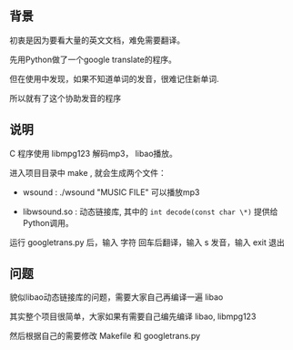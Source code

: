 ## 背景 ##

初衷是因为要看大量的英文文档，难免需要翻译。

先用Python做了一个google translate的程序。

但在使用中发现，如果不知道单词的发音，很难记住新单词.

所以就有了这个协助发音的程序

## 说明 ##

C 程序使用 libmpg123 解码mp3， libao播放。

进入项目目录中 make , 就会生成两个文件：

* wsound :  ./wsound "MUSIC FILE" 可以播放mp3

* libwsound.so :  动态链接库, 其中的 `int decode(const char \*)` 提供给Python调用。

运行 googletrans.py 后，输入 字符 回车后翻译，输入 s 发音，输入 exit 退出

## 问题 ##

貌似libao动态链接库的问题，需要大家自己再编译一遍 libao

其实整个项目很简单，大家如果有需要自己编先编译 libao, libmpg123

然后根据自己的需要修改 Makefile 和 googletrans.py
